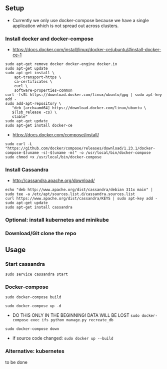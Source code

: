## Setup

* Currently we only use docker-compose because we have a single application which is not spread out across clusters.

### Install docker and docker-compose

* https://docs.docker.com/install/linux/docker-ce/ubuntu/#install-docker-ce-1
```
sudo apt-get remove docker docker-engine docker.io
sudo apt-get update
sudo apt-get install \
    apt-transport-https \
    ca-certificates \
    curl \
    software-properties-common
curl -fsSL https://download.docker.com/linux/ubuntu/gpg | sudo apt-key add -
sudo add-apt-repository \
   "deb [arch=amd64] https://download.docker.com/linux/ubuntu \
   $(lsb_release -cs) \
   stable"
sudo apt-get update
sudo apt-get install docker-ce
```
* https://docs.docker.com/compose/install/
```
sudo curl -L "https://github.com/docker/compose/releases/download/1.23.1/docker-compose-$(uname -s)-$(uname -m)" -o /usr/local/bin/docker-compose
sudo chmod +x /usr/local/bin/docker-compose
```

### Install Cassandra

* http://cassandra.apache.org/download/
```
echo "deb http://www.apache.org/dist/cassandra/debian 311x main" | sudo tee -a /etc/apt/sources.list.d/cassandra.sources.list
curl https://www.apache.org/dist/cassandra/KEYS | sudo apt-key add -
sudo apt-get update
sudo apt-get install cassandra
```
### Optional: install kubernetes and minikube



### Download/Git clone the repo




## Usage

### Start cassandra

`sudo service cassandra start`

### Docker-compose

`sudo docker-compose build`

`sudo docker-compose up -d`

* DO THIS ONLY IN THE BEGINNING! DATA WILL BE LOST
`sudo docker-compose exec ifs python manage.py recreate_db`

`sudo docker-compose down`

* if source code changed:
`sudo docker up --build`

### Alternative: kubernetes

to be done
